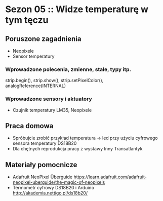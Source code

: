 # Sezon 05 :: Widze temperaturę w tym tęczu

## Poruszone zagadnienia
- Neopixele
- Sensor temperatury

### Wprowadzone polecenia, zmienne, stałe, typy itp.
strip.begin(), strip.show(), strip.setPixelColor(), analogReference(INTERNAL)

### Wprowadzone sensory i aktuatory
- Czujnik temperatury LM35, Neopixele

## Praca domowa
- Spróbujcie zrobić przykład temperatura -> led przy użyciu cyfrowego sensora temperatury DS18B20
- Dla chętnych reprodukcja pracy z wystawy Inny Transatlantyk

## Materiały pomocnicze
- Adafruit NeoPixel Überguide https://learn.adafruit.com/adafruit-neopixel-uberguide/the-magic-of-neopixels
- Termometr cyfrowy DS18B20 i Arduino http://akademia.nettigo.pl/ds18b20/
